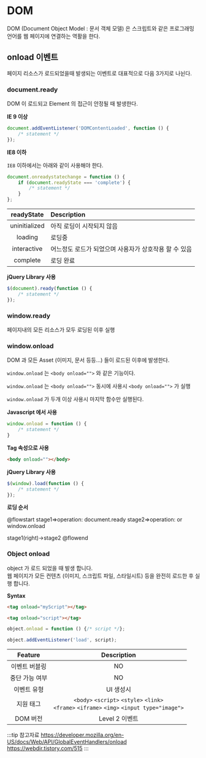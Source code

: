 # DOM

DOM (Document Object Model : 문서 객체 모델) 은 스크립트와 같은 프로그래밍 언어를 웹 페이지에 연결하는 역활을 한다.

## onload 이벤트

페이지 리소스가 로드되었을때 발생되는 이벤트로 대표적으로 다음 3가지로 나뉜다.

### document.ready

DOM 이 로드되고 Element 의 접근이 안정될 때 발생한다.

**IE 9 이상**

```javascript
document.addEventListener('DOMContentLoaded', function () {
    /* statement */
});
```

**IE8 이하**

`IE8` 이하에서는 아래와 같이 사용해야 한다.

```javascript
document.onreadystatechange = function () {
    if (document.readyState === 'complete') {
        /* statement */
    }
};
```

|readyState|Description|
|:--:|:--|
|uninitialized|아직 로딩이 시작되지 않음|
|loading|로딩중|
|interactive|어느정도 로드가 되었으며 사용자가 상호작용 할 수 있음|
|complete|로딩 완료|

**jQuery Library 사용**

```javascript
$(document).ready(function () {
    /* statement */
});
```

### window.ready

페이지내의 모든 리소스가 모두 로딩된 이후 실행

### window.onload

DOM 과 모든 Asset (이미지, 문서 등등...) 들이 로드된 이후에 발생한다.

`window.onload` 는 `<body onload="">` 와 같은 기능이다.

`window.onload` 는 `<body onload="">` 동시에 사용시 `<body onload="">` 가 실행

`window.onload` 가 두개 이상 사용시 마지막 함수만 실행된다.

**Javascript 에서 사용**

```javascript
window.onload = function () {
    /* statement */
}
```

**Tag 속성으로 사용**

```html
<body onload=""></body>
```

**jQuery Library 사용**

```javascript
$(window).load(function () {
    /* statement */
});
```

**로딩 순서**

@flowstart
stage1=>operation: document.ready
stage2=>operation: <body onload> or window.onload

stage1(right)->stage2
@flowend

### Object onload

object 가 로드 되었을 때 발생 합니다.  
웹 페이지가 모든 컨텐츠 (이미지, 스크립트 파일, 스타일시트) 등을 완전히 로드한 후 실행 합니다.

**Syntax**

```html
<tag onload="myScript"></tag>
```

```html
<tag onload="script"></tag>
```

```javascript
object.onload = function () {/* script */};
```

```javascript
object.addEventListener('load', script);
```

| Feature | Description |
| :---: | :---: |
| 이벤트 버블링 | NO |
| 중단 가능 여부 | NO |
| 이벤트 유형 | UI 생성시 |
| 지원 태그 | `<body>` `<script>` `<style>` `<link>` <br/> `<frame>` `<iframe>` `<img>` `<input type="image">`|
| DOM 버전 | Level 2 이벤트 |

:::tip 참고자료
<https://developer.mozilla.org/en-US/docs/Web/API/GlobalEventHandlers/onload>  
<https://webdir.tistory.com/515>
:::
